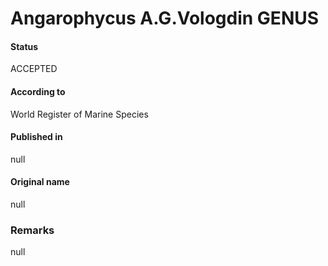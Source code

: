 Angarophycus A.G.Vologdin GENUS
=======

#### Status
ACCEPTED

#### According to
World Register of Marine Species

#### Published in
null

#### Original name
null

### Remarks
null